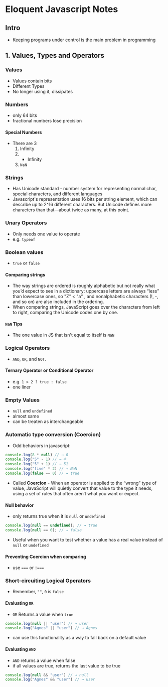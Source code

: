 # Eloquent Javascript Notes

## Intro 
* Keeping programs under control is the main problem in programming

## 1. Values, Types and Operators

### Values 

* Values contain bits
* Different Types
* No longer using it, dissipates

### Numbers
* only 64 bits
* fractional numbers lose precision

#### Special Numbers
* There are 3
  1. Infinity
  2. - Infinity
  3. `NaN`

### Strings
* Has Unicode standard - number system for representing normal char, special characters, and different languages
* Javascript's representation uses 16 bits per string element, which can describe up to 2^16 different characters. But Unicode defines more characters than that—about twice as many, at this point.

### Unary Operators
* Only needs one value to operate
* e.g. `typeof`

### Boolean values
* `true` or `false`

#### Comparing strings 
* The way strings are ordered is roughly alphabetic but not really what you’d expect to see in a dictionary: uppercase letters are always “less” than lowercase ones, so "Z" < "a" , and nonalphabetic characters (!, -, and so on) are also included in the ordering.
* When comparing strings, JavaScript goes over the characters from left to right, comparing the Unicode codes one by one.

#### `NaN` Tips
* The one value in JS that isn't equal to itself is `NaN`

### Logical Operators
* `AND`, `OR`, and `NOT`.

#### Ternary Operator or Conditional Operator
* e.g. `1 > 2 ? true : false`
* one liner

### Empty Values
* `null` and `undefined`
* almost same
* can be treaten as interchangeable

### Automatic type conversion (Coercion)
* Odd behaviors in javascript:
```javascript
console.log(8 * null) // → 0
console.log("5" - 1) // → 4
console.log("5" + 1) // → 51
console.log("five" * 2) // → NaN
console.log(false == 0) // → true
```
* Called **Coercion** - When an operator is applied to the “wrong” type of value, JavaScript will quietly convert that value to the type it needs, using a set of rules that often aren’t what you want or expect.

#### Null behavior
* only returns true when it is `null` or `undefined`
```javascript
console.log(null == undefined); // → true
console.log(null == 0); // → false
```
* Useful when you want to test whether a value has a real value instead of `null` or `undefined`

#### Preventing Coercion when comparing
* use `===` or `!===`

### Short-circuiting Logical Operators
* Remember, `""`, `0` is `false`

#### Evaluating `OR`
* `OR` Returns a value when `true`
```javascript
console.log(null || "user") // → user
console.log("Agnes" || "user") // → Agnes
```
*  can use this functionality as a way to fall back on a default value

#### Evaluating `AND`
* `AND` returns a value when false
* if all values are true, returns the last value to be true
```javascript
console.log(null && "user") // → null
console.log("Agnes" && "user") // → user
```
